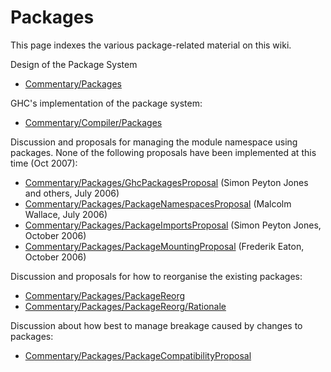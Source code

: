 # Packages



This page indexes the various package-related material on this wiki.



Design of the Package System


- [Commentary/Packages](commentary/packages)


GHC's implementation of the package system:


- [Commentary/Compiler/Packages](commentary/compiler/packages)


Discussion and proposals for managing the module namespace using packages.  None of the following proposals have been implemented at this time (Oct 2007):


- [Commentary/Packages/GhcPackagesProposal](commentary/packages/ghc-packages-proposal) (Simon Peyton Jones and others, July 2006)
- [Commentary/Packages/PackageNamespacesProposal](commentary/packages/package-namespaces-proposal) (Malcolm Wallace, July 2006)
- [Commentary/Packages/PackageImportsProposal](commentary/packages/package-imports-proposal) (Simon Peyton Jones, October 2006)
- [Commentary/Packages/PackageMountingProposal](commentary/packages/package-mounting-proposal) (Frederik Eaton, October 2006)


Discussion and proposals for how to reorganise the existing packages:


- [Commentary/Packages/PackageReorg](commentary/packages/package-reorg)
- [Commentary/Packages/PackageReorg/Rationale](commentary/packages/package-reorg/rationale)


Discussion about how best to manage breakage caused by changes to packages:


- [Commentary/Packages/PackageCompatibilityProposal](commentary/packages/package-compatibility-proposal)
